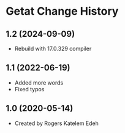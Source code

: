 Getat Change History
====================

1.2 (2024-09-09)
----------------
* Rebuild with 17.0.329 compiler

1.1 (2022-06-19)
----------------
* Added more words
* Fixed typos

1.0 (2020-05-14)
----------------
* Created by Rogers Katelem Edeh
